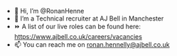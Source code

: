 - 👋 Hi, I’m @RonanHenne
- 👀 I’m a Technical recruiter at AJ Bell in Manchester
- ⏩ A list of our live roles can be found here: https://www.ajbell.co.uk/careers/vacancies
- 📫 You can reach me on ronan.hennelly@ajbell.co.uk

<!---
RonanHenne/RonanHenne is a ✨ special ✨ repository because its `README.md` (this file) appears on your GitHub profile.
You can click the Preview link to take a look at your changes.
--->
